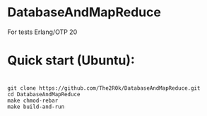 # DatabaseAndMapReduce
For tests Erlang/OTP 20

#
# Quick start (Ubuntu):
#

```
git clone https://github.com/The2R0k/DatabaseAndMapReduce.git
cd DatabaseAndMapReduce
make chmod-rebar
make build-and-run
```
